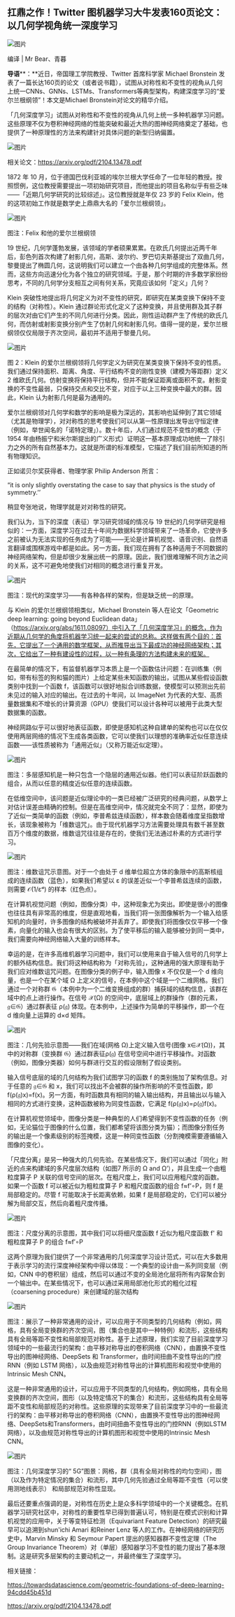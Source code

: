 ## 扛鼎之作！Twitter 图机器学习大牛发表160页论文：以几何学视角统一深度学习

![图片](https://mmbiz.qpic.cn/mmbiz_jpg/cNFA8C0uVPsHkqSd4YZMibVIibPwKuNOTBaU1bvSicHgppllgVCV7of9EcCGHtxXy8RpwHkiaQvPtNuNWIbyrgLSlA/640?wx_fmt=jpeg&tp=webp&wxfrom=5&wx_lazy=1&wx_co=1)

编译 | Mr Bear、青暮

**导语****：**近日，帝国理工学院教授、Twitter 首席科学家 Michael Bronstein 发表了一篇长达160页的论文（或者说书籍），试图从对称性和不变性的视角从几何上统一CNNs、GNNs、LSTMs、Transformers等典型架构，构建深度学习的“爱尔兰根纲领”！本文是Michael Bronstein对论文的精华介绍。

「几何深度学习」试图从对称性和不变性的视角从几何上统一多种机器学习问题。这些原理不仅为卷积神经网络的性能突破和最近大热的图神经网络奠定了基础，也提供了一种原理性的方法来构建针对具体问题的新型归纳偏置。 

![图片](https://mmbiz.qpic.cn/mmbiz_png/cNFA8C0uVPsHkqSd4YZMibVIibPwKuNOTBvM67fb9bYA6rg1wWu4eMjd0fTCbS70iaWRXZGJKic1s8CbX54r2YUuaw/640?wx_fmt=png&tp=webp&wxfrom=5&wx_lazy=1&wx_co=1)

相关论文：https://arxiv.org/pdf/2104.13478.pdf

1872 年 10 月，位于德国巴伐利亚城的埃尔兰根大学任命了一位年轻的教授。按照惯例，这位教授需要提出一项初始研究项目，而他提出的项目名称似乎有些乏味——「近期几何学研究的比较综述」。这位教授就是年仅 23 岁的 Felix Klein，他的这项初始工作就是数学史上鼎鼎大名的「爱尔兰根纲领」。

![图片](https://mmbiz.qpic.cn/mmbiz_png/cNFA8C0uVPsHkqSd4YZMibVIibPwKuNOTBB9EV1Gx1kfSicswbkLHC79yWQOdBled3Xj0ez02tgTAf2y0xxyHmgzw/640?wx_fmt=png&tp=webp&wxfrom=5&wx_lazy=1&wx_co=1)

图注：Felix 和他的爱尔兰根纲领

 19 世纪，几何学蓬勃发展，该领域的学者硕果累累。在欧氏几何提出近两千年后，彭色列首次构建了射影几何，高斯、波尔约、罗巴切夫斯基提出了双曲几何，黎曼提出了椭圆几何，这说明我们可以建立一个由各种几何学组成的完整体系。然而，这些方向迅速分化为各个独立的研究领域。于是，那个时期的许多数学家纷纷思考，不同的几何学分支相互之间有何关系，究竟应该如何「定义」几何？

Klein 突破性地提出将几何定义为对不变性的研究，即研究在某类变换下保持不变的结构（对称性）。Klein 通过群论形式化定义了这种变换，并且使用群及其子群的层次对由它们产生的不同几何进行分类。因此，刚性运动群产生了传统的欧氏几何，而仿射或射影变换分别产生了仿射几何和射影几何。值得一提的是，爱尔兰根纲领仅仅局限于齐次空间，最初并不适用于黎曼几何。

![图片](https://mmbiz.qpic.cn/mmbiz_png/cNFA8C0uVPsHkqSd4YZMibVIibPwKuNOTBvy6jfVqgE4VJPCNMV6CEuk0oVz7ZsibuZVXCJyZJkkmhlMIbx2kBX5w/640?wx_fmt=png&tp=webp&wxfrom=5&wx_lazy=1&wx_co=1)

图 2：Klein 的爱尔兰根纲领将几何学定义为研究在某类变换下保持不变的性质。我们通过保持面积、距离、角度、平行结构不变的刚性变换（建模为等距群）定义 2 维欧氏几何。仿射变换将保持平行结构，但并不能保证距离或面积不变。射影变换的不变性最弱，只保持交点和交比不变，对应于以上三种变换中最大的群。因此，Klein 认为射影几何是最为通用的。

爱尔兰根纲领对几何学和数学的影响是极为深远的，其影响也延伸到了其它领域（尤其是物理学），对对称性的思考使我们可以从第一性原理出发导出守恒定律（例如，举世闻名的「诺特定理」）。数十年后，人们通过规范不变性的概念（于 1954 年由杨振宁和米尔斯提出的广义形式）证明这一基本原理成功地统一了除引力之外的所有自然基本力。这就是所谓的标准模型，它描述了我们目前所知道的所有物理知识。

正如诺贝尔奖获得者、物理学家 Philip Anderson 所言：

“it is only slightly overstating the case to say that physics is the study of symmetry.’’

稍显夸张地说，物理学就是对对称性的研究。

我们认为，当下的深度（表征）学习研究领域的情况与 19 世纪的几何学研究是相似的：一方面，深度学习在过去十年间为数据科学领域带来了一场革命，它使许多之前被认为无法实现的任务成为了可能——无论是计算机视觉、语音识别、自然语言翻译或围棋游戏中都是如此。另一方面，我们现在拥有了各种适用于不同数据的神经网络架构，但是却很少发展出统一的原理。因此，我们很难理解不同方法之间的关系，这不可避免地使我们对相同的概念进行重复开发。

![图片](https://mmbiz.qpic.cn/mmbiz_png/cNFA8C0uVPsHkqSd4YZMibVIibPwKuNOTBic1FKU1LAGsic2w8lh7oaB1uk8dvtWBicLjztanZxbjkygO3GGwTxa3Lg/640?wx_fmt=png&tp=webp&wxfrom=5&wx_lazy=1&wx_co=1)

图注：现代的深度学习——有各种各样的架构，但是缺乏统一的原理。

与 Klein 的爱尔兰根纲领相类似，Michael Bronstein 等人在论文「Geometric deep learning: going beyond Euclidean data」（https://arxiv.org/abs/1611.08097）中引入了「几何深度学习」的概念，作为近期从几何学的角度将机器学习统一起来的尝试的总称。这样做有两个目的：首先，它提出了一个通用的数学框架，从而推导出当下最成功的神经网络架构；其次，它给出了一种有建设性的过程，以一种有条理的方法构建未来的框架。

在最简单的情况下，有监督机器学习本质上是一个函数估计问题：在训练集（例如，带有标签的狗和猫的图片）上给定某些未知函数的输出，试图从某些假设函数类别中找到一个函数 f，该函数可以很好地拟合训练数据，使模型可以预测出先前未见过的输入对应的输出。在过去的十年间，以 ImageNet 为代表的大型、高质量数据集和不增长的计算资源（GPU）使我们可以设计各种可以被用于此类大型数据集的函数。

神经网路似乎可以很好地表征函数，即使是感知机这种自建单的架构也可以在仅仅使用两层网络的情况下生成各类函数，它可以使我们以理想的准确率近似任意连续函数——该性质被称为「通用近似」（又称万能近似定理）。

![图片](https://mmbiz.qpic.cn/mmbiz_png/cNFA8C0uVPsHkqSd4YZMibVIibPwKuNOTBpibYC4fV1qeOHI00l3nSd2M14iapxaqfGQMiaVNEvCGUmNZDCZqq0zjYA/640?wx_fmt=png&tp=webp&wxfrom=5&wx_lazy=1&wx_co=1)

图注：多层感知机是一种只包含一个隐层的通用近似器。他们可以表征阶跃函数的组合，从而以任意的精度近似任意的连续函数。

在低维空间中，该问题是近似理论中的一类已经被广泛研究的经典问题，从数学上对估计误差由精确的控制。但是在高维空间中，情况就完全不同了：显然，即使为了近似一类简单的函数（例如，李普希兹连续函数），样本数会随着维度呈指数增长，该现象被称为「维数诅咒」。由于现代机器学习方法需要处理具有数千甚至数百万个维度的数据，维数诅咒往往是存在的，使我们无法通过朴素的方式进行学习。

![图片](https://mmbiz.qpic.cn/mmbiz_png/cNFA8C0uVPsHkqSd4YZMibVIibPwKuNOTBD3t5sVicWwLZwnqIqepEPHO6wSSI26DyicJDBbzobKVNT4uTM1h3PGwg/640?wx_fmt=png&tp=webp&wxfrom=5&wx_lazy=1&wx_co=1)

图注：维数诅咒示意图。对于一个由处于 d 维单位超立方体的象限中的高斯核组成的连续函数（蓝色），如果我们希望以 ε 的误差近似一个李普希兹连续的函数，则需要 𝒪(1/εᵈ) 的样本（红色点）。

在计算机视觉问题（例如，图像分类）中，这种现象尤为突出。即使是很小的图像也往往具有非常高的维度，但是直观地看，当我们将一张图像解析为一个输入给感知机的向量时，许多图像的结构被破坏并丢弃了。即使我们将图像仅仅平移一个像素，向量化的输入也会有很大的区别。为了使平移后的输入能够被分到同一类中，我们需要向神经网络输入大量的训练样本。

幸运的是，在许多高维机器学习问题中，我们可以使用来自于输入信号的几何学上的额外结构信息。我们将这种结构称为「对称先验」，这种通用的强大原理有助于我们应对维数诅咒问题。在图像分类的例子中，输入图像 x 不仅仅是一个 d 维向量，也是一个在某个域 Ω 上定义的信号，在本例中这个域是一个二维网格。我们通过一个对称群 𝔊（本例中为一个二维变换组成的群）捕获域的结构信息，该群在域中的点上进行操作。在信号 𝒳(Ω) 的空间中，底层域上的群操作（群的元素，𝔤∈𝔊）通过群表征 ρ(𝔤) 体现。在本例中，上述操作为简单的平移操作，即一个在 d 维向量上运算的 d×d 矩阵。

![图片](https://mmbiz.qpic.cn/mmbiz_png/cNFA8C0uVPsHkqSd4YZMibVIibPwKuNOTBh1NK118ibkcwHjNia6EJfQUZUPNpK7eSQ7zPYGib8jwH4f4mx1kY4SYrw/640?wx_fmt=png&tp=webp&wxfrom=5&wx_lazy=1&wx_co=1)

图注：几何先验示意图——我们在域(网格 Ω)上定义输入信号(图像 x∈𝒳(Ω))，其中的对称群（变换群 𝔊）通过群表征ρ(𝔤) 在信号空间中进行平移操作。对函数（例如，图像分类器）如何与群进行交互的假设限制了假设类别。

输入信号底层的域的几何结构为我们试图学习的函数 f 的类别施加了架构信息。对于任意的 𝔤∈𝔊 和 x，我们可以找出不会被群的操作所影响的不变性函数，即  f(ρ(𝔤)x)=f(x)。另一方面，有时函数具有相同的输入输出结构，并且输出以与输入相同的方式进行变换，这种函数被称为同变性函数，它满足  f(ρ(𝔤)x)=ρ(𝔤)f(x)。

在计算机视觉领域中，图像分类是一种典型的人们希望得到不变性函数的任务（例如，无论猫位于图像的什么位置，我们都希望将该图分类为猫）；而图像分割任务的输出是一个像素级别的标签掩模，这是一种同变性函数（分割掩模需要遵循输入图像的变化）。

「尺度分离」是另一种强大的几何先验。在某些情况下，我们可以通过「同化」附近的点来构建域的多尺度层次结构（如图7 所示的 Ω and Ω’），并且生成一个由粗粒度算子 P 关联的信号空间的层次。在粗尺度上，我们可以应用粗尺度的函数。如果一个函数 f 可以被近似为粗粒度算子 P 和粗尺度函数的组合  f≈f’∘P，则  f 是局部稳定的。尽管 f 可能取决于长距离依赖，如果 f 是局部稳定的，它们可以被分解为局部交互，然后向着粗尺度传播。

![图片](https://mmbiz.qpic.cn/mmbiz_png/cNFA8C0uVPsHkqSd4YZMibVIibPwKuNOTBYnR0Dk8BnyFwJFh9YSJmGrDK4ThicicGrV724iaMEsqq0CVJnz0rCXSYA/640?wx_fmt=png&tp=webp&wxfrom=5&wx_lazy=1&wx_co=1)

图注：尺度分离的示意图，其中我们可以将细尺度函数 f 近似为粗尺度函数 f' 和粗粒度算子 P 的组合 f≈f′∘P

这两个原理为我们提供了一个非常通用的几何深度学习设计范式，可以在大多数用于表示学习的流行深度神经架构中得以体现：一个典型的设计由一系列同变层（例如，CNN 中的卷积层）组成，然后可以通过不变的全局池化层将所有内容聚合到一个输出中。在某些情况下，也可以通过采用局部池化形式的粗化过程（coarsening procedure）来创建域的层次结构

![图片](https://mmbiz.qpic.cn/mmbiz_png/cNFA8C0uVPsHkqSd4YZMibVIibPwKuNOTBUmrE8RDPibgQhEcaNcJTqYemrYralicTic4LE3Kt9ibUeXPuRXXeGAHqAA/640?wx_fmt=png&tp=webp&wxfrom=5&wx_lazy=1&wx_co=1)

图注：展示了一种非常通用的设计，可以应用于不同类型的几何结构（例如，网格，具有全局变换群的齐次空间，图（集合也是其中一种特例）和流形，这些结构具有全局等距不变性和局部规范对称性。基于上述原理，我们实现了目前深度学习领域中的一些最流行的架构：由平移对称导出的卷积网络（CNN），由置换不变性导出的图神经网络、DeepSets 和 Transformer，由时间扭曲不变性导出的门控 RNN（例如 LSTM 网络），以及由规范对称性导出的计算机图形和视觉中使用的 Intrinsic Mesh CNN。

这是一种非常通用的设计，可以应用于不同类型的几何结构，例如网格，具有全局变换群的齐次空间，图形（以及特定情况下的集合）和流形，这些结构具有全局等距不变性和局部规范的对称性。这些原理的实现带来了目前深度学习中的一些最流行的架构：由平移对称导出的卷积网络（CNN），由置换不变性导出的图神经网络、DeepSets和Transformers，由时间扭曲不变性导出的门控RNN（例如LSTM网络），以及由规范对称性导出的计算机图形和视觉中使用的Intrinsic Mesh CNN。

![图片](https://mmbiz.qpic.cn/mmbiz_png/cNFA8C0uVPsHkqSd4YZMibVIibPwKuNOTBPHDib4D47qDRja5n1TNSPKuulkaiacmiclhBFgZLUbI8KHrIoAV2o49uQ/640?wx_fmt=png&tp=webp&wxfrom=5&wx_lazy=1&wx_co=1)

图注：几何深度学习的“ 5G”图景：网格，群（具有全局对称性的均匀空间），图（以及作为特定情况的集合）和流形，其中几何先验通过全局等距不变性（可以使用测地线表示） 和局部规范对称性显现。

最后还要重点强调的是，对称性在历史上是众多科学领域中的一个关键概念。在机器学习研究社区中，对称性的重要性早已得到普遍认可，特别是在模式识别和计算机视觉的应用中，关于等变特征检测（Equivariant Feature Detection）的研究最早可以追溯到shun'ichi Amari 和Reiner Lenz 等人的工作。在神经网络的研究历史中，Marvin Minsky 和 Seymour Papert 提出的感知器群不变性定理（The Group Invariance Theorem）对（单层）感知器学习不变性的能力提出了基本限制。这是研究多层架构的主要动机之一，并最终催生了深度学习。

相关链接：

https://towardsdatascience.com/geometric-foundations-of-deep-learning-94cdd45b451d

https://arxiv.org/pdf/2104.13478.pdf
